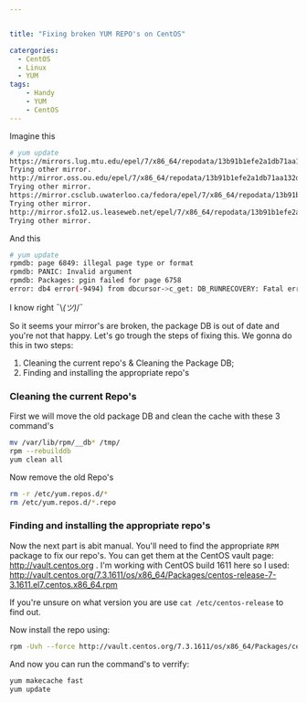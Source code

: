 ```yaml
---


title: "Fixing broken YUM REPO's on CentOS"

catergories:
  - CentOS 
  - Linux
  - YUM 
tags:
    - Handy
    - YUM
    - CentOS
---
```


Imagine this

```bash
# yum update
https://mirrors.lug.mtu.edu/epel/7/x86_64/repodata/13b91b1efe2a1db71aa132d76383fdb5311887958a910548546d58a5856e2c5d-primary.sqlite.xz: [Errno 14] HTTPS Error 404 - Not Found
Trying other mirror.
http://mirror.oss.ou.edu/epel/7/x86_64/repodata/13b91b1efe2a1db71aa132d76383fdb5311887958a910548546d58a5856e2c5d-primary.sqlite.xz: [Errno 14] HTTP Error 404 - Not Found
Trying other mirror.
https://mirror.csclub.uwaterloo.ca/fedora/epel/7/x86_64/repodata/13b91b1efe2a1db71aa132d76383fdb5311887958a910548546d58a5856e2c5d-primary.sqlite.xz: [Errno 14] HTTPS Error 404 - Not Found
Trying other mirror.
http://mirror.sfo12.us.leaseweb.net/epel/7/x86_64/repodata/13b91b1efe2a1db71aa132d76383fdb5311887958a910548546d58a5856e2c5d-primary.sqlite.xz: [Errno 14] HTTP Error 404 - Not Found
Trying other mirror.
```

And this

```bash
# yum update
rpmdb: page 6849: illegal page type or format
rpmdb: PANIC: Invalid argument
rpmdb: Packages: pgin failed for page 6758
error: db4 error(-9494) from dbcursor->c_get: DB_RUNRECOVERY: Fatal error, run database recovery
```

I know right  ¯\\_(ツ)_/¯

So it seems your mirror's are broken, the package DB is out of date and you're not that happy. Let's go trough the steps of fixing this. We gonna do this in two steps:

1. Cleaning the current repo's & Cleaning the Package DB;
2. Finding and installing the appropriate repo's

### Cleaning the current Repo's
First we will move the old package DB and clean the cache with these 3 command's

```bash
mv /var/lib/rpm/__db* /tmp/
rpm --rebuilddb
yum clean all
```

Now remove the old Repo's
```bash
rm -r /etc/yum.repos.d/*
rm /etc/yum.repos.d/*.repo
```

### Finding and installing the appropriate repo's
Now the next part is abit manual. You'll need to find the appropriate `RPM` package to fix our repo's. You can get them at the CentOS vault page: http://vault.centos.org . I'm working with CentOS build 1611 here so I used: http://vault.centos.org/7.3.1611/os/x86_64/Packages/centos-release-7-3.1611.el7.centos.x86_64.rpm

If you're unsure on what version you are use `cat /etc/centos-release` to find out.

Now install the repo using:

```bash
rpm -Uvh --force http://vault.centos.org/7.3.1611/os/x86_64/Packages/centos-release-7-3.1611.el7.centos.x86_64.rpm 
```

And now you can run the command's to verrify:
```bash   
yum makecache fast
yum update
```